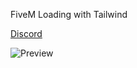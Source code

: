 FiveM Loading with Tailwind

[Discord](https://discord.gg/nvscripts)


![Preview](https://cdn.discordapp.com/attachments/1069247611187511360/1300915077335224390/Frame_34241.png?ex=67229314&is=67214194&hm=ed2058211d6075ea674070a910a41cf7f50a314525b09fb9f993df0b3462f21c&)
